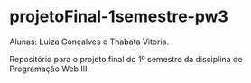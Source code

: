 # projetoFinal-1semestre-pw3
Alunas: Luiza Gonçalves e Thabata Vitoria.

Repositório para o projeto final do 1º semestre da disciplina de Programação Web III.
